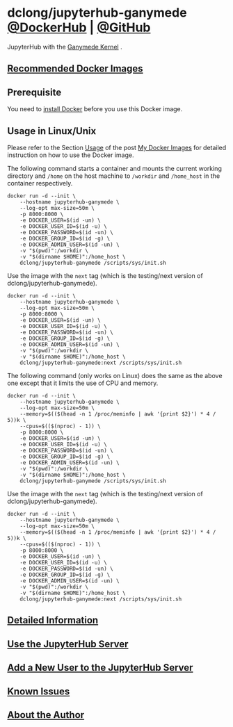# dclong/jupyterhub-ganymede [@DockerHub](https://hub.docker.com/r/dclong/jupyterhub-ganymede/) | [@GitHub](https://github.com/dclong/docker-jupyterhub-ganymede)

JupyterHub with the 
[Ganymede Kernel](https://github.com/allen-ball/ganymede)
.

## [Recommended Docker Images](http://www.legendu.net/en/blog/my-docker-images/#recommended-docker-images) 

## Prerequisite
You need to [install Docker](http://www.legendu.net/en/blog/docker-installation/) before you use this Docker image.

## Usage in Linux/Unix

Please refer to the Section
[Usage](http://www.legendu.net/en/blog/my-docker-images/#usage)
of the post [My Docker Images](http://www.legendu.net/en/blog/my-docker-images/) 
for detailed instruction on how to use the Docker image.

The following command starts a container 
and mounts the current working directory and `/home` on the host machine 
to `/workdir` and `/home_host` in the container respectively.
```
docker run -d --init \
    --hostname jupyterhub-ganymede \
    --log-opt max-size=50m \
    -p 8000:8000 \
    -e DOCKER_USER=$(id -un) \
    -e DOCKER_USER_ID=$(id -u) \
    -e DOCKER_PASSWORD=$(id -un) \
    -e DOCKER_GROUP_ID=$(id -g) \
    -e DOCKER_ADMIN_USER=$(id -un) \
    -v "$(pwd)":/workdir \
    -v "$(dirname $HOME)":/home_host \
    dclong/jupyterhub-ganymede /scripts/sys/init.sh
```
Use the image with the `next` tag (which is the testing/next version of dclong/jupyterhub-ganymede).
```
docker run -d --init \
    --hostname jupyterhub-ganymede \
    --log-opt max-size=50m \
    -p 8000:8000 \
    -e DOCKER_USER=$(id -un) \
    -e DOCKER_USER_ID=$(id -u) \
    -e DOCKER_PASSWORD=$(id -un) \
    -e DOCKER_GROUP_ID=$(id -g) \
    -e DOCKER_ADMIN_USER=$(id -un) \
    -v "$(pwd)":/workdir \
    -v "$(dirname $HOME)":/home_host \
    dclong/jupyterhub-ganymede:next /scripts/sys/init.sh
```
The following command (only works on Linux) does the same as the above one 
except that it limits the use of CPU and memory.
```
docker run -d --init \
    --hostname jupyterhub-ganymede \
    --log-opt max-size=50m \
    --memory=$(($(head -n 1 /proc/meminfo | awk '{print $2}') * 4 / 5))k \
    --cpus=$(($(nproc) - 1)) \
    -p 8000:8000 \
    -e DOCKER_USER=$(id -un) \
    -e DOCKER_USER_ID=$(id -u) \
    -e DOCKER_PASSWORD=$(id -un) \
    -e DOCKER_GROUP_ID=$(id -g) \
    -e DOCKER_ADMIN_USER=$(id -un) \
    -v "$(pwd)":/workdir \
    -v "$(dirname $HOME)":/home_host \
    dclong/jupyterhub-ganymede /scripts/sys/init.sh
```
Use the image with the `next` tag (which is the testing/next version of dclong/jupyterhub-ganymede).
```
docker run -d --init \
    --hostname jupyterhub-ganymede \
    --log-opt max-size=50m \
    --memory=$(($(head -n 1 /proc/meminfo | awk '{print $2}') * 4 / 5))k \
    --cpus=$(($(nproc) - 1)) \
    -p 8000:8000 \
    -e DOCKER_USER=$(id -un) \
    -e DOCKER_USER_ID=$(id -u) \
    -e DOCKER_PASSWORD=$(id -un) \
    -e DOCKER_GROUP_ID=$(id -g) \
    -e DOCKER_ADMIN_USER=$(id -un) \
    -v "$(pwd)":/workdir \
    -v "$(dirname $HOME)":/home_host \
    dclong/jupyterhub-ganymede:next /scripts/sys/init.sh
```
## [Detailed Information](http://www.legendu.net/en/blog/my-docker-images/#list-of-images-and-detailed-information) 

## [Use the JupyterHub Server](http://www.legendu.net/en/blog/my-docker-images/#use-the-jupyterhub-server)

## [Add a New User to the JupyterHub Server](http://www.legendu.net/en/blog/my-docker-images/#add-a-new-user-to-the-jupyterhub-server)

## [Known Issues](http://www.legendu.net/en/blog/my-docker-images/#known-issues)

## [About the Author](http://www.legendu.net/pages/about)
